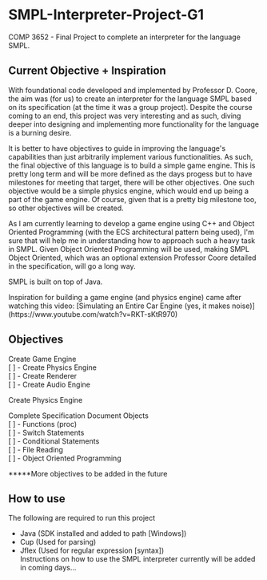 # SMPL-Interpreter-Project-G1
COMP 3652 - Final Project to complete an interpreter for the language SMPL.

## Current Objective + Inspiration
With foundational code developed and implemented by Professor D. Coore, the aim was (for us) to create an interpreter for the language SMPL based on its specification (at the time it was a group project). Despite the course coming to an end, this project was very interesting and as such, diving deeper into designing and implementing more functionality for the language is a burning desire. 
<p>
It is better to have objectives to guide in improving the language's capabilities than just arbitrarily implement various functionalities. As such, the final objective of this language is to build a simple game engine. This is pretty long term and will be more defined as the days progess but to have milestones for meeting that target, there will be other objectives. One such objective would be a simple physics engine, which would end up being a part of the game engine. Of course, given that is a pretty big milestone too, so other objectives will be created.
<p> 
As I am currently learning to develop a game engine using C++ and Object Oriented Programming (with the ECS architectural pattern being used), I'm sure that will help me in understanding how to approach such a heavy task in SMPL. Given Object Oriented Programming will be used, making SMPL Object Oriented, which was an optional extension Professor Coore detailed in the specification, will go a long way. 
<p>
SMPL is built on top of Java.
<p>
Inspiration for building a game engine (and physics engine) came after watching this video: [Simulating an Entire Car Engine (yes, it makes noise)](https://www.youtube.com/watch?v=RKT-sKtR970)

<p>

## Objectives
Create Game Engine  
[ ] - Create Physics Engine    
[ ] - Create Renderer  
[ ] - Create Audio Engine   

Create Physics Engine  

Complete Specification Document Objects  
[ ] - Functions (proc)  
[ ] - Switch Statements  
[ ] - Conditional Statements  
[ ] - File Reading  
[ ] - Object Oriented Programming  


*****More objectives to be added in the future

## How to use

The following are required to run this project
- Java (SDK installed and added to path [Windows])  
- Cup (Used for parsing)  
- Jflex (Used for regular expression [syntax])  
Instructions on how to use the SMPL interpreter currently will be added in coming days...

